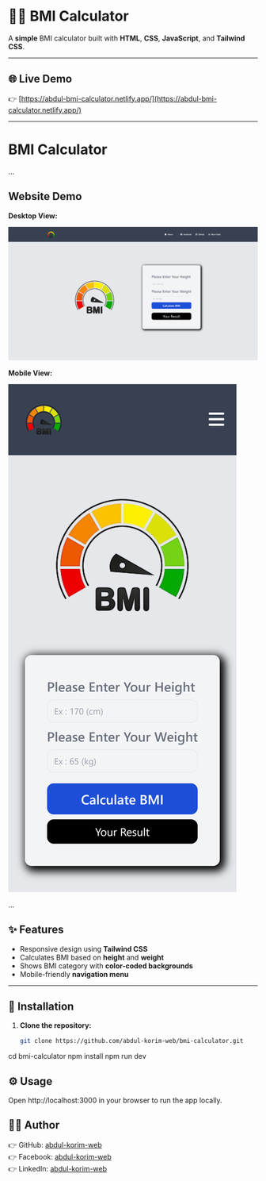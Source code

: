 # 🏋️‍♂️ BMI Calculator

A **simple** BMI calculator built with **HTML**, **CSS**, **JavaScript**, and **Tailwind CSS**.

---

## 🌐 Live Demo

👉 [https://abdul-bmi-calculator.netlify.app/](https://abdul-bmi-calculator.netlify.app/)

---
# BMI Calculator

...

## Website Demo

**Desktop View:**

![Desktop View](./img/abdul-bmi-calculator.netlify.app_.png)

**Mobile View:**

![Mobile View](./img/abdul-bmi-calculator.netlify.app_(Samsung%20Galaxy%20S20%20Ultra).png)

...



## ✨ Features

- Responsive design using **Tailwind CSS**  
- Calculates BMI based on **height** and **weight**  
- Shows BMI category with **color-coded backgrounds**  
- Mobile-friendly **navigation menu**

---

## 🚀 Installation

1. **Clone the repository:**
   ```bash
   git clone https://github.com/abdul-korim-web/bmi-calculator.git
cd bmi-calculator
npm install
npm run dev
## ⚙️ Usage
Open http://localhost:3000 in your browser to run the app locally.
## 🚀👤 Author
👉 GitHub: [abdul-korim-web](https://github.com/abdul-korim-web) <br>
👉 Facebook: [abdul-korim-web](https://www.facebook.com/abdulkorimweb) <br>
👉 LinkedIn: [abdul-korim-web](https://www.linkedin.com/in/abdul-korim-web/) <br>
